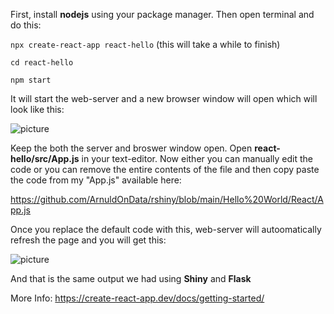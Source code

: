First, install **nodejs** using your package manager. Then open terminal and do this: 

`npx create-react-app react-hello`  (this will take a while to finish)

`cd react-hello`

`npm start`

It will start the web-server and a new browser window will open which will look like this:

![picture](https://i.postimg.cc/T1Jjqqjz/Screenshot-from-2020-10-17-18-25-02.png)

Keep the both the server and broswer window open. Open **react-hello/src/App.js** in your text-editor.
Now either you can manually edit the code or you can remove the entire contents of the file and then copy paste the code 
from  my "App.js" available here:

https://github.com/ArnuldOnData/rshiny/blob/main/Hello%20World/React/App.js

Once you replace the default code with this, web-server will autoomatically refresh the page and you will get this:

![picture](https://i.postimg.cc/G2tyDxBg/Screenshot-from-2020-10-17-17-57-04.png)

And that is the same output we had using **Shiny** and **Flask** 


More Info: https://create-react-app.dev/docs/getting-started/
